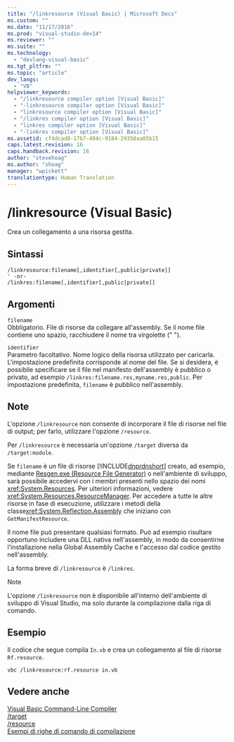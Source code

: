 ```yaml
---
title: "/linkresource (Visual Basic) | Microsoft Docs"
ms.custom: ""
ms.date: "11/17/2016"
ms.prod: "visual-studio-dev14"
ms.reviewer: ""
ms.suite: ""
ms.technology: 
  - "devlang-visual-basic"
ms.tgt_pltfrm: ""
ms.topic: "article"
dev_langs: 
  - "VB"
helpviewer_keywords: 
  - "/linkresource compiler option [Visual Basic]"
  - "-linkresource compiler option [Visual Basic]"
  - "linkresource compiler option [Visual Basic]"
  - "/linkres compiler option [Visual Basic]"
  - "linkres compiler option [Visual Basic]"
  - "-linkres compiler option [Visual Basic]"
ms.assetid: cf4dcad8-17b7-404c-9184-29358aa05b15
caps.latest.revision: 16
caps.handback.revision: 16
author: "stevehoag"
ms.author: "shoag"
manager: "wpickett"
translationtype: Human Translation
---
```

# /linkresource (Visual Basic)
Crea un collegamento a una risorsa gestita.  
  
## Sintassi  
  
```  
/linkresource:filename[,identifier[,public|private]]  
' -or-  
/linkres:filename[,identifier[,public|private]]  
```  
  
## Argomenti  
 `filename`  
 Obbligatorio.  File di risorse da collegare all'assembly.  Se il nome file contiene uno spazio, racchiudere il nome tra virgolette \(" "\).  
  
 `identifier`  
 Parametro facoltativo.  Nome logico della risorsa  utilizzato per caricarla.  L'impostazione predefinita corrisponde al nome del file.  Se si desidera, è possibile specificare se il file nel manifesto dell'assembly è pubblico o privato, ad esempio `/linkres:filename.res,myname.res,public`.  Per impostazione predefinita, `filename` è pubblico nell'assembly.  
  
## Note  
 L'opzione `/linkresource` non consente di incorporare il file di risorse nel file di output; per farlo, utilizzare l'opzione `/resource`.  
  
 Per  `/linkresource` è necessaria un'opzione `/target` diversa da `/target:module`.  
  
 Se `filename` è un file di risorse [!INCLUDE[dnprdnshort](../../../csharp/getting-started/includes/dnprdnshort_md.md)] creato, ad esempio, mediante [Resgen.exe \(Resource File Generator\)](../Topic/Resgen.exe%20\(Resource%20File%20Generator\).md) o nell'ambiente di sviluppo, sarà possibile accedervi con i membri presenti nello spazio dei nomi <xref:System.Resources>.  Per ulteriori informazioni, vedere <xref:System.Resources.ResourceManager>. Per accedere a tutte le altre risorse in fase di esecuzione, utilizzare i metodi della classe<xref:System.Reflection.Assembly> che iniziano con `GetManifestResource`.  
  
 Il nome file può presentare qualsiasi formato.  Può ad esempio risultare opportuno includere una DLL nativa nell'assembly, in modo da consentirne l'installazione nella Global Assembly Cache e l'accesso dal codice gestito nell'assembly.  
  
 La forma breve di `/linkresource` è `/linkres`.  
  
> [!NOTE]
>  L'opzione `/linkresource` non è disponibile all'interno dell'ambiente di sviluppo di Visual Studio, ma solo durante la compilazione dalla riga di comando.  
  
## Esempio  
 Il codice che segue compila `In.vb` e crea un collegamento al file di risorse `Rf.resource`.  
  
```  
vbc /linkresource:rf.resource in.vb  
```  
  
## Vedere anche  
 [Visual Basic Command\-Line Compiler](../../../visual-basic/reference/command-line-compiler/index.md)   
 [\/target](../../../visual-basic/reference/command-line-compiler/target.md)   
 [\/resource](../../../visual-basic/reference/command-line-compiler/resource.md)   
 [Esempi di righe di comando di compilazione](../../../visual-basic/reference/command-line-compiler/sample-compilation-command-lines.md)